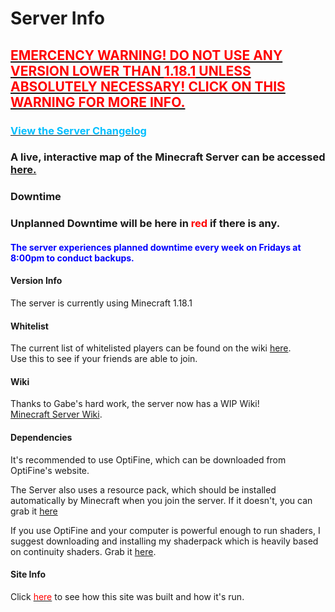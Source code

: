 <link rel="stylesheet" href="assets/css/light-darkmode.css">

# Server Info

## [<span style="color:red">EMERCENCY WARNING! DO NOT USE ANY VERSION LOWER THAN <u>1.18.1</u> UNLESS ABSOLUTELY NECESSARY! CLICK ON THIS WARNING FOR MORE INFO.</span>](/MinecraftServer/emergencywarning1181)


### [<span style="color:DeepSkyBlue">View the Server Changelog</span>](/MinecraftServer/changelog)

### A live, interactive map of the Minecraft Server can be accessed [here.](http://gabesmcserver.ddns.net:8123) 

### Downtime
### Unplanned Downtime will be here in <span style="color:red">red</span> if there is any.

#### <span style="color:blue">The server experiences planned downtime every week on Fridays at 8:00pm to conduct backups.</span>
#### Version Info
The server is currently using Minecraft 1.18.1  

#### Whitelist
The current list of whitelisted players can be found on the wiki [here](/MinecraftServer/whitelist).  
Use this to see if your friends are able to join.  

#### Wiki
Thanks to Gabe's hard work, the server now has a WIP Wiki!  
[Minecraft Server Wiki](/MinecraftServer/wiki).  

#### Dependencies
It's recommended to use OptiFine, which can be downloaded from OptiFine's website.  

The Server also uses a resource pack, which should be installed automatically by Minecraft when you join the server. If it doesn't, you can grab it [here](https://github.com/GabeThatGuy/MinecraftServer/raw/General-Info/Server-Resources/Resource%20Pack/vane-resource-pack.zip)  

If you use OptiFine and your computer is powerful enough to run shaders, I suggest downloading and installing my shaderpack which is heavily based on continuity shaders. Grab it [here](https://github.com/GabeThatGuy/MinecraftServer/raw/General-Info/Server-Resources/shaderpack/gabes-shaders.zip).  

#### Site Info
Click [<span style ="color:red">here</span>](/MinecraftServer/site-info) to see how this site was built and how it's run.


  

